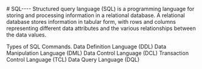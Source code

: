 #   S Q L ----
 
 Structured query language (SQL) is a programming language for storing and processing information in a relational database. A relational database stores information in tabular form, with rows and columns representing different data attributes and the various relationships between the data values.



Types of SQL Commands.
Data Definition Language (DDL)
Data Manipulation Language (DML)
Data Control Language (DCL)
Transaction Control Language (TCL)
Data Query Language (DQL)
